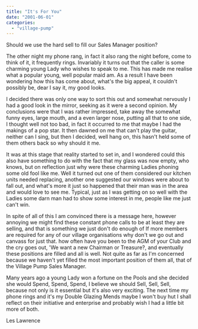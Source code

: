 ```yaml
---
title: "It's For You"
date: "2001-06-01"
categories: 
  - "village-pump"
---
```


Should we use the hard sell to fill our Sales Manager position?

The other night my phone rang, in fact it also rang the night before, come to think of it, it frequently rings. Invariably it turns out that the caller is some charming young Lady who wishes to speak to me. This has made me realise what a popular young, well popular maid am. As a result I have been wondering how this has come about, what's the big appeal, it couldn't possibly be, dear I say it, my good looks.

I decided there was only one way to sort this out and somewhat nervously I had a good look in the mirror, seeking as it were a second opinion. My conclusions were that I was rather impressed, take away the somewhat funny eyes, large mouth, and a even larger nose, putting all that to one side, I thought well not too bad, in fact it occurred to me that maybe I had the makings of a pop star. It then dawned on me that can't play the guitar, neither can I sing, but then I decided, well hang on, this hasn't held some of them others back so why should it me.

It was at this stage that reality started to set in, and I wondered could this also have something to do with the fact that my glass was now empty, who knows, but on reflection just why were these charming Ladies phoning some old fool like me. Well it turned out one of them considered our kitchen units needed replacing, another one suggested our windows were about to fall out, and what's more it just so happened that their man was in the area and would love to see me. Typical, just as I was getting on so well with the Ladies some darn man had to show some interest in me, people like me just can't win.

In spite of all of this I am convinced there is a message here, however annoying we might find these constant phone calls to be at least they are selling, and that is something we just don't do enough of If more members are required for any of our village organisations why don't we go out and canvass for just that. how often have you been to the AGM of your Club and the cry goes out, 'We want a new Chairman or Treasure?, and eventually these positions are filled and all is well. Not quite as far as I'm concerned because we haven't yet filled the most important position of them all, that of the Village Pump Sales Manager.

Many years ago a young Lady won a fortune on the Pools and she decided she would Spend, Spend, Spend, I believe we should Sell, Sell, Sell, because not only is it essential but it's also very exciting. The next time my phone rings and it's my Double Glazing Mends maybe I won't buy hut I shall reflect on their initiative and enterprise and probably wish I had a little bit more of both.

Les Lawrence
